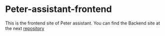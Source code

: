 # Peter-assistant-frontend

This is the frontend site of Peter assistant. You can find the Backend site at the next [repository](https://github.com/No-Invita/Final-Project-OOP)
